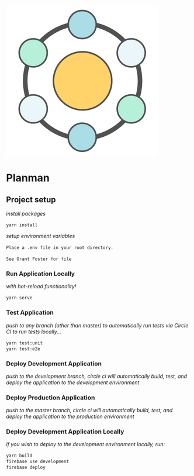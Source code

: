 ![blah](src/assets/logo.png)
# Planman

## Project setup
*install packages*
```
yarn install
```
*setup environment variables*

`Place a .env file in your root directory.`

`See Grant Foster for file`

### Run Application Locally
*with hot-reload functionality!*
```
yarn serve
```

### Test Application
*push to any branch (other than master) to automatically run tests via Circle CI*
*to run tests locally...*
```
yarn test:unit
yarn test:e2e
```

### Deploy Development Application
*push to the development branch, circle ci will automatically build, test, and deploy the application to the development environment*


### Deploy Production Application
*push to the master branch, circle ci will automatically build, test, and deploy the application to the production environment*


### Deploy Development Application Locally
*if you wish to deploy to the development environment locally, run:*
```
yarn build
firebase use development 
firebase deploy
```